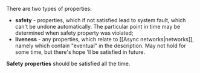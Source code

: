 There are two types of properties:
- **safety** - properties, which if not satisfied lead to system fault, which can't be undone automatically. The particular point in time may be determined when safety property was violated;
- **liveness** - any properties, which relate to [[Async networks|networks]], namely which contain "eventual" in the description. May not hold for some time, but there's hope 'll be satisfied in future.

**Safety properties** should be satisfied all the time.